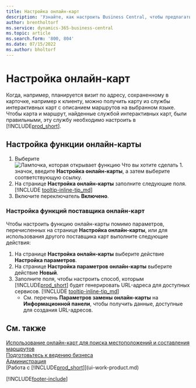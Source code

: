 ```yaml
---
title: Настройка онлайн-карт
description: 'Узнайте, как настроить Business Central, чтобы предлагать маршруты и информацию о местоположении с помощью службы онлайн-карт.'
author: brentholtorf
ms.service: dynamics-365-business-central
ms.topic: article
ms.search.form: '800, 804'
ms.date: 07/15/2022
ms.author: bholtorf
---
```

# Настройка онлайн-карт

Когда, например, планируется визит по адресу, сохраненному в карточке, например к клиенту, можно получить карту из службы интерактивных карт с описанием маршрутов на выбранном языке. Чтобы карта и маршрут, найденные службой интерактивных карт, были правильными, эту службу необходимо настроить в [!INCLUDE[prod_short](includes/prod_short.md)].

## Настройка функции онлайн-карты

1. Выберите ![Лампочка, которая открывает функцию Что вы хотите сделать 1.](media/ui-search/search_small.png "Что вы хотите сделать") значок, введите **Настройка онлайн-карты**, а затем выберите соответствующую ссылку.
2. На странице **Настройка онлайн-карты** заполните следующие поля. [!INCLUDE [tooltip-inline-tip_md](includes/tooltip-inline-tip_md.md)]
3. Включите переключатель **Включено**.

### Настройка функций поставщика онлайн-карт

Чтобы настроить функцию онлайн-карты помимо параметров, перечисленных на странице **Настройка онлайн-карты**, или для использования другого поставщика карт выполните следующие действия:

1. На странице **Настройка онлайн-карты** выберите действие **Настройка параметров**.
2. На странице **Настройка параметров онлайн-карты** выберите действие **Новый**.
3. Заполните поля, чтобы настроить способ, которым [!INCLUDE[prod_short](includes/prod_short.md)] будет генерировать URL-адреса для доступных сервисов. [!INCLUDE [tooltip-inline-tip_md](includes/tooltip-inline-tip_md.md)]
   * См. перечень **Параметров замены онлайн-карты** на **Информационной панели**, чтобы получить данные, доступные для создания URL-адресов.

## См. также

[Использование онлайн-карт для поиска местоположений и составления маршрутов](across-online-maps.md)  
[Подготовьтесь к ведению бизнеса](ui-get-ready-business.md)  
[Администрация](admin-setup-and-administration.md)  
[Работа с [!INCLUDE[prod_short](includes/prod_short.md)]](ui-work-product.md)  

[!INCLUDE[footer-include](includes/footer-banner.md)]
